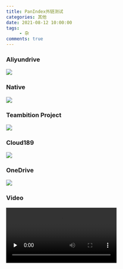 ```yaml
---
title: PanIndex外链测试
categories: 其他
date: 2021-08-12 10:00:00
tags: 
     - 杂
comments: true
---
```


<!-- more -->

### Aliyundrive

![](https://t1.netrss.cf/d_4/Goose%20house%20-%20%E5%85%89%E3%82%8B%E3%81%AA%E3%82%89.jpg)

### Native

![](https://t1.netrss.cf/d_1/Reflection_of_the_Kanas_Lake_by_Wang_Jinyu.jpg)

### Teambition Project

![](https://t1.netrss.cf/d_2/Autumn_in_Kanas_by_Wang_Jinyu.jpg)

### Cloud189

![](https://t1.netrss.cf/d_3/Goose%C2%A0house%C2%A0-%C2%A0%E5%85%89%E3%82%8B%E3%81%AA%E3%82%89.jpg)

### OneDrive

![](https://t1.netrss.cf/d_4/e066ef1941c3835588f279d7120e427c117236777_752924808618652_5819014915437716928_n.jpg)

### Video

<video id="video" controls="" preload="none" style="width:300px">
  <source id="mp4" src="https://t1.netrss.cf/d_4/%E5%9C%B0%E7%90%83Online.mp4" type="video/mp4">
 </video>
